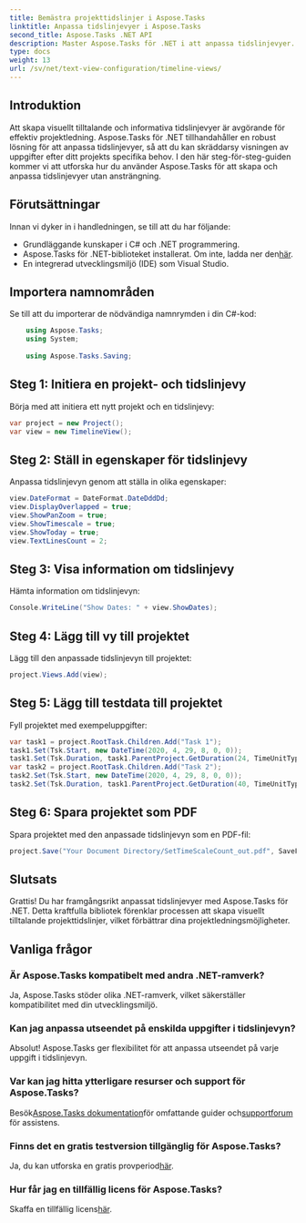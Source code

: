 ```yaml
---
title: Bemästra projekttidslinjer i Aspose.Tasks
linktitle: Anpassa tidslinjevyer i Aspose.Tasks
second_title: Aspose.Tasks .NET API
description: Master Aspose.Tasks för .NET i att anpassa tidslinjevyer. Förbättra din projektledning med visuellt tilltalande tidslinjer som är skräddarsydda för ditt projekts behov.
type: docs
weight: 13
url: /sv/net/text-view-configuration/timeline-views/
---
```

## Introduktion
Att skapa visuellt tilltalande och informativa tidslinjevyer är avgörande för effektiv projektledning. Aspose.Tasks för .NET tillhandahåller en robust lösning för att anpassa tidslinjevyer, så att du kan skräddarsy visningen av uppgifter efter ditt projekts specifika behov. I den här steg-för-steg-guiden kommer vi att utforska hur du använder Aspose.Tasks för att skapa och anpassa tidslinjevyer utan ansträngning.
## Förutsättningar
Innan vi dyker in i handledningen, se till att du har följande:
- Grundläggande kunskaper i C# och .NET programmering.
-  Aspose.Tasks för .NET-biblioteket installerat. Om inte, ladda ner den[här](https://releases.aspose.com/tasks/net/).
- En integrerad utvecklingsmiljö (IDE) som Visual Studio.
## Importera namnområden
Se till att du importerar de nödvändiga namnrymden i din C#-kod:
```csharp
    using Aspose.Tasks;
    using System;
    
    using Aspose.Tasks.Saving;
```
## Steg 1: Initiera en projekt- och tidslinjevy
Börja med att initiera ett nytt projekt och en tidslinjevy:
```csharp
var project = new Project();
var view = new TimelineView();
```
## Steg 2: Ställ in egenskaper för tidslinjevy
Anpassa tidslinjevyn genom att ställa in olika egenskaper:
```csharp
view.DateFormat = DateFormat.DateDddDd;
view.DisplayOverlapped = true;
view.ShowPanZoom = true;
view.ShowTimescale = true;
view.ShowToday = true;
view.TextLinesCount = 2;
```
## Steg 3: Visa information om tidslinjevy
Hämta information om tidslinjevyn:
```csharp
Console.WriteLine("Show Dates: " + view.ShowDates);
```
## Steg 4: Lägg till vy till projektet
Lägg till den anpassade tidslinjevyn till projektet:
```csharp
project.Views.Add(view);
```
## Steg 5: Lägg till testdata till projektet
Fyll projektet med exempeluppgifter:
```csharp
var task1 = project.RootTask.Children.Add("Task 1");
task1.Set(Tsk.Start, new DateTime(2020, 4, 29, 8, 0, 0));
task1.Set(Tsk.Duration, task1.ParentProject.GetDuration(24, TimeUnitType.Hour));
var task2 = project.RootTask.Children.Add("Task 2");
task2.Set(Tsk.Start, new DateTime(2020, 4, 29, 8, 0, 0));
task2.Set(Tsk.Duration, task1.ParentProject.GetDuration(40, TimeUnitType.Hour));
```
## Steg 6: Spara projektet som PDF
Spara projektet med den anpassade tidslinjevyn som en PDF-fil:
```csharp
project.Save("Your Document Directory/SetTimeScaleCount_out.pdf", SaveFileFormat.Pdf);
```
## Slutsats
Grattis! Du har framgångsrikt anpassat tidslinjevyer med Aspose.Tasks för .NET. Detta kraftfulla bibliotek förenklar processen att skapa visuellt tilltalande projekttidslinjer, vilket förbättrar dina projektledningsmöjligheter.
## Vanliga frågor
### Är Aspose.Tasks kompatibelt med andra .NET-ramverk?
Ja, Aspose.Tasks stöder olika .NET-ramverk, vilket säkerställer kompatibilitet med din utvecklingsmiljö.
### Kan jag anpassa utseendet på enskilda uppgifter i tidslinjevyn?
Absolut! Aspose.Tasks ger flexibilitet för att anpassa utseendet på varje uppgift i tidslinjevyn.
### Var kan jag hitta ytterligare resurser och support för Aspose.Tasks?
 Besök[Aspose.Tasks dokumentation](https://reference.aspose.com/tasks/net/)för omfattande guider och[supportforum](https://forum.aspose.com/c/tasks/15) för assistens.
### Finns det en gratis testversion tillgänglig för Aspose.Tasks?
 Ja, du kan utforska en gratis provperiod[här](https://releases.aspose.com/).
### Hur får jag en tillfällig licens för Aspose.Tasks?
 Skaffa en tillfällig licens[här](https://purchase.aspose.com/temporary-license/).